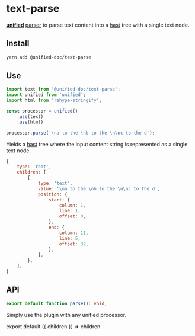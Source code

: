 # text-parse
[**unified**][unified] [parser][parser] to parse text content into a [hast][hast] tree with a single text node.


## Install
```sh
yarn add @unified-doc/text-parse
```


## Use
```js
import text from '@unified-doc/text-parse';
import unified from 'unified';
import html from 'rehype-stringify';

const processor = unified()
	.use(text)
	.use(html)

processor.parse('\na to the \nb to the \n\nc to the d');
```

Yields a [hast][hast] tree where the input content string is represented as a single text node.

```js
{
	type: 'root',
	children: [
		{
			type: 'text',
			value: '\na to the \nb to the \n\nc to the d',
			position: {
				start: {
					column: 1,
					line: 1,
					offset: 0,
				},
				end: {
					column: 11,
					line: 5,
					offset: 32,
				},
			},
		},
	],
}
```


## API
```ts
export default function parse(): void;
```

Simply use the plugin with any unified processor.


<!-- Links -->
[hast]: https://github.com/syntax-tree/hast
[parser]: https://github.com/unifiedjs/unified#parser
[unified]: https://unifiedjs.com/

<!-- Hack to make importing mdx work in docz/gatsby... -->
export default ({ children }) => children
